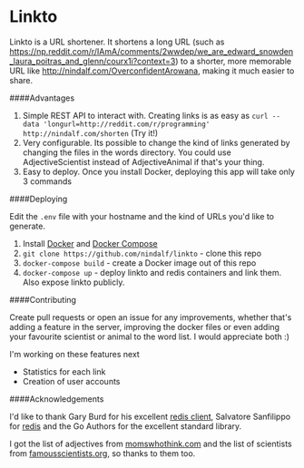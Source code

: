 Linkto
===

Linkto is a URL shortener. It shortens a long URL (such as https://np.reddit.com/r/IAmA/comments/2wwdep/we_are_edward_snowden_laura_poitras_and_glenn/courx1i?context=3) to a shorter, more memorable URL like http://nindalf.com/OverconfidentArowana, making it much easier to share.

####Advantages

1. Simple REST API to interact with. Creating links is as easy as `curl --data 'longurl=http://reddit.com/r/programming' http://nindalf.com/shorten` (Try it!)
2. Very configurable. Its possible to change the kind of links generated by changing the files in the words directory. You could use AdjectiveScientist instead of AdjectiveAnimal if that's your thing.
3. Easy to deploy. Once you install Docker, deploying this app will take only 3 commands

####Deploying

Edit the `.env` file with your hostname and the kind of URLs you'd like to generate.

1. Install [Docker](http://docs.docker.com/installation/ubuntulinux/) and [Docker Compose](http://docs.docker.com/compose/install/)
2. `git clone https://github.com/nindalf/linkto` - clone this repo
3. `docker-compose build` - create a Docker image out of this repo
4. `docker-compose up` - deploy linkto and redis containers and link them. Also expose linkto publicly.

####Contributing

Create pull requests or open an issue for any improvements, whether that's adding a feature in the server, improving the docker files or even adding your favourite scientist or animal to the word list. I would appreciate both :) 

I'm working on these features next

* Statistics for each link
* Creation of user accounts

####Acknowledgements

I'd like to thank Gary Burd for his excellent [redis client](github.com/garyburd/redigo/redis), Salvatore Sanfilippo for [redis](http://redis.io/) and the Go Authors for the excellent standard library.

I got the list of adjectives from [momswhothink.com](http://www.momswhothink.com/reading/adjectives-that-start-with-a-to-z-list.html) and the list of scientists from [famousscientists.org](http://www.famousscientists.org/list/), so thanks to them too.
